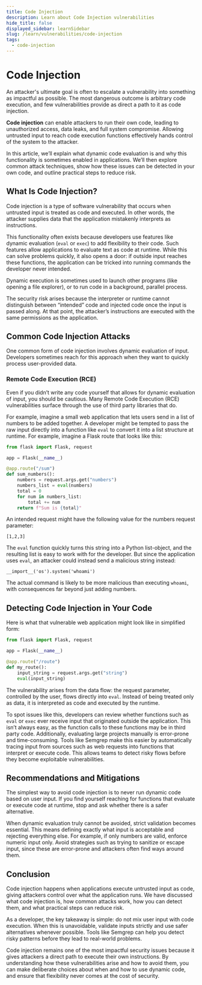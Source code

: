 ```yaml
---
title: Code Injection
description: Learn about Code Injection vulnerabilities
hide_title: false
displayed_sidebar: learnSidebar
slug: /learn/vulnerabilities/code-injection
tags:
  - code-injection
---
```


# Code Injection

An attacker's ultimate goal is often to escalate a vulnerability into something as impactful as possible. The most dangerous outcome is arbitrary code execution, and few vulnerabilities provide as direct a path to it as code injection.

**Code injection** can enable attackers to run their own code, leading to unauthorized access, data leaks, and full system compromise. Allowing untrusted input to reach code execution functions effectively hands control of the system to the attacker.

In this article, we’ll explain what dynamic code evaluation is and why this functionality is sometimes enabled in applications. We’ll then explore common attack techniques, show how these issues can be detected in your own code, and outline practical steps to reduce risk.


## What Is Code Injection?

Code injection is a type of software vulnerability that occurs when untrusted input is treated as code and executed. In other words, the attacker supplies data that the application mistakenly interprets as instructions.

This functionality often exists because developers use features like dynamic evaluation (`eval` or `exec`) to add flexibility to their code. Such features allow applications to evaluate text as code at runtime. While this can solve problems quickly, it also opens a door: if outside input reaches these functions, the application can be tricked into running commands the developer never intended.

Dynamic execution is sometimes used to launch other programs (like opening a file explorer), or to run code in a background, parallel process.

The security risk arises because the interpreter or runtime cannot distinguish between “intended” code and injected code once the input is passed along. At that point, the attacker’s instructions are executed with the same permissions as the application.


## Common Code Injection Attacks

One common form of code injection involves dynamic evaluation of input. Developers sometimes reach for this approach when they want to quickly process user-provided data. 

### Remote Code Execution (RCE)

Even if you didn’t write any code yourself that allows for dynamic evaluation of input, you should be cautious. Many Remote Code Execution (RCE) vulnerabilities surface through the use of third party libraries that do.

For example, imagine a small web application that lets users send in a list of numbers to be added together. A developer might be tempted to pass the raw input directly into a function like `eval` to convert it into a list structure at runtime. For example, imagine a Flask route that looks like this:

```python
from flask import Flask, request

app = Flask(__name__)

@app.route("/sum")
def sum_numbers():
    numbers = request.args.get("numbers")
    numbers_list = eval(numbers)
    total = 0
    for num in numbers_list:
        total += num
    return f"Sum is {total}"
```

An intended request might have the following value for the numbers request parameter:

```
[1,2,3]
```

The `eval` function quickly turns this string into a Python list-object, and the resulting list is easy to work with for the developer.
But since the application uses `eval`, an attacker could instead send a malicious string instead: 

```
__import__('os').system('whoami')
```

The actual command is likely to be more malicious than executing `whoami`, with consequences far beyond just adding numbers.



## Detecting Code Injection in Your Code

Here is what that vulnerable web application might look like in simplified form:

```python
from flask import Flask, request

app = Flask(__name__)

@app.route("/route")
def my_route():
    input_string = request.args.get("string")
    eval(input_string)
```

The vulnerability arises from the data flow: the request parameter, controlled by the user, flows directly into `eval`. Instead of being treated only as data, it is interpreted as code and executed by the runtime.

To spot issues like this, developers can review whether functions such as `eval` or `exec` ever receive input that originated outside the application. This isn’t always easy, as the function calls to these functions may be in third party code. Additionally, evaluating large projects manually is error-prone and time-consuming. Tools like Semgrep make this easier by automatically tracing input from sources such as web requests into functions that interpret or execute code. This allows teams to detect risky flows before they become exploitable vulnerabilities.


## Recommendations and Mitigations

The simplest way to avoid code injection is to never run dynamic code based on user input. If you find yourself reaching for functions that evaluate or execute code at runtime, stop and ask whether there is a safer alternative.

When dynamic evaluation truly cannot be avoided, strict validation becomes essential. This means defining exactly what input is acceptable and rejecting everything else. For example, if only numbers are valid, enforce numeric input only. Avoid strategies such as trying to sanitize or escape input, since these are error-prone and attackers often find ways around them.


## Conclusion

Code injection happens when applications execute untrusted input as code, giving attackers control over what the application runs. We have discussed what code injection is, how common attacks work, how you can detect them, and what practical steps can reduce risk.

As a developer, the key takeaway is simple: do not mix user input with code execution. When this is unavoidable, validate inputs strictly and use safer alternatives whenever possible. Tools like Semgrep can help you detect risky patterns before they lead to real-world problems.

Code injection remains one of the most impactful security issues because it gives attackers a direct path to execute their own instructions. By understanding how these vulnerabilities arise and how to avoid them, you can make deliberate choices about when and how to use dynamic code, and ensure that flexibility never comes at the cost of security.